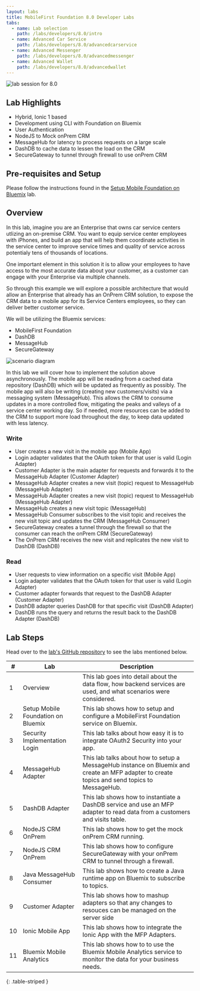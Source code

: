 ```yaml
---
layout: labs
title: MobileFirst Foundation 8.0 Developer Labs
tabs:
  - name: Lab selection
    path: /labs/developers/8.0/intro
  - name: Advanced Car Service
    path: /labs/developers/8.0/advancedcarservice
  - name: Advanced Messenger
    path: /labs/developers/8.0/advancedmessenger
  - name: Advanced Wallet
    path: /labs/developers/8.0/advancedwallet
---
```


![lab session for 8.0](../advancedcarservice/screenstory.png)
    
## Lab Highlights
* Hybrid, Ionic 1 based
* Development using CLI with Foundation on Bluemix
* User Authentication
* NodeJS to Mock onPrem CRM
* MessageHub for latency to process requests on a large scale
* DashDB to cache data to lessen the load on the CRM
* SecureGateway to tunnel through firewall to use onPrem CRM

## Pre-requisites and Setup
Please follow the instructions found in the [Setup Mobile Foundation on Bluemix](https://github.com/MobileFirst-Platform-Developer-Center/MotoCorpService/tree/release80/Lab) lab.

## Overview
In this lab, imagine you are an Enterprise that owns car service centers utlizing an on-premise CRM. You want to equip service center employees with iPhones, and build an app that will help them coordinate activities in the service center to improve service times and quality of service across potentialy tens of thousands of locations.

One important element in this solution it is to allow your employees to have access to the most accurate data about your customer, as a customer can engage with your Enterprise via multiple channels.

So through this example we will explore a possible architecture that would allow an Enterprise that already has an OnPrem CRM solution, to expose the CRM data to a mobile app for its Service Centers employees, so they can deliver better customer service.

We will be utilizing the Bluemix services:

* MobileFirst Foundation
* DashDB
* MessageHub
* SecureGateway

![scenario diagram](../advancedcarservice/diagram.png)

In this lab we will cover how to implement the solution above asynchronously. The mobile app will be reading from a cached data repository (DashDB) which will be updated as frequently as possibly. The mobile app will also be writing (creating new customers/visits) via a messaging system (MessageHub). This allows the CRM to consume updates in a more controlled flow, mitigating the peaks and valleys of a service center working day. So if needed, more resources can be added to the CRM to support more load throughout the day, to keep data updated with less latency.
    
### Write
* User creates a new visit in the mobile app (Mobile App)
* Login adapter validates that the OAuth token for that user is valid (Login Adapter)
* Customer Adapter is the main adapter for requests and forwards it to the MessageHub Adapter (Customer Adapter)
* MessageHub Adapter creates a new visit (topic) request to MessageHub (MessageHub Adapter)
* MessageHub Adapter creates a new visit (topic) request to MessageHub (MessageHub Adapter)
* MessageHub creates a new visit topic (MessageHub)
* MessageHub Consumer subscribes to the visit topic and receives the new visit topic and updates the CRM (MessageHub Consumer)
* SecureGateway creates a tunnel through the firewall so that the consumer can reach the onPrem CRM (SecureGateway)
* The OnPrem CRM receives the new visit and replicates the new visit to DashDB (DashDB)

### Read
* User requests to view information on a specific visit (Mobile App)
* Login adapter validates that the OAuth token for that user is valid (Login Adapter)
* Customer adapter forwards that request to the DashDB Adapter (Customer Adapter)
* DashDB adapter queries DashDB for that specific visit (DashDB Adapter)
* DashDB runs the query and returns the result back to the DashDB Adapter (DashDB)

## Lab Steps
Head over to the [lab's GitHub repository](https://github.com/MobileFirst-Platform-Developer-Center/MotoCorpService/tree/release80/Lab) to see the labs mentioned below.

| #  | Lab      | Description |
|----|----------|-------------|
| 1  | Overview | This lab goes into detail about the data flow, how backend services are used, and what scenarios were considered.|
| 2  | Setup Mobile Foundation on Bluemix | This lab shows how to setup and configure a MobileFirst Foundation service on Bluemix. |
| 3  | Security Implementation Login | This lab talks about how easy it is to integrate OAuth2 Security into your app. |
| 4  | MessageHub Adapter | This lab talks about how to setup a MessageHub instance on Bluemix and create an MFP adapter to create topics and send topics to MessageHub. |
| 5  | DashDB Adapter | This lab shows how to instantiate a DashDB service and use an MFP adapter to read data from a customers and visits table. |
| 6  | NodeJS CRM OnPrem | This lab shows how to get the mock onPrem CRM running. |
| 7  | NodeJS CRM OnPrem | This lab shows how to configure SecureGateway with your onPrem CRM to tunnel through a firewall. |
| 8  | Java MessageHub Consumer | This lab shows how to create a Java runtime app on Bluemix to subscribe to topics. |
| 9  | Customer Adapter | This lab shows how to mashup adapters so that any changes to resouces can be managed on the server side |
| 10 | Ionic Mobile App | This lab shows how to integrate the Ionic App with the MFP Adapters. |
| 11 | Bluemix Mobile Analytics | This lab shows how to to use the Bluemix Mobile Analytics service to monitor the data for your business needs. |
{: .table-striped }
